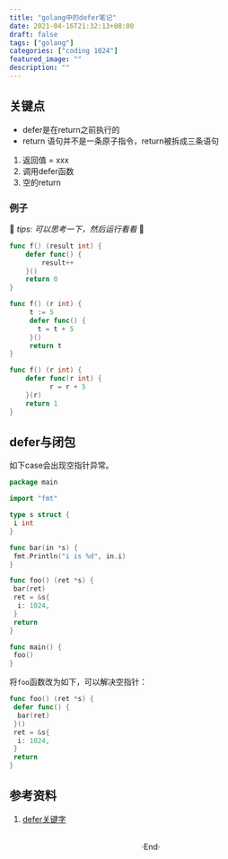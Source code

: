 ```yaml
---
title: "golang中的defer笔记"
date: 2021-04-16T21:32:13+08:00
draft: false
tags: ["golang"]
categories: ["coding 1024"]
featured_image: ""
description: ""
---
```


## 关键点
- defer是在return之前执行的
- return 语句并不是一条原子指令，return被拆成三条语句
 1. 返回值 = xxx
 2. 调用defer函数
 3. 空的return

### 例子

🤔 *tips: 可以思考一下，然后运行看看* 👀

```go
func f() (result int) {
    defer func() {
        result++
    }()
    return 0
}
```

```go
func f() (r int) {
     t := 5
     defer func() {
       t = t + 5
     }()
     return t
}
```

```go
func f() (r int) {
    defer func(r int) {
          r = r + 5
    }(r)
    return 1
}
```

 ## defer与闭包
如下case会出现空指针异常。
```go
package main

import "fmt"

type s struct {
 i int
}

func bar(in *s) {
 fmt.Println("i is %d", in.i)
}

func foo() (ret *s) {
 bar(ret)
 ret = &s{
  i: 1024,
 }
 return
}

func main() {
 foo()
}
```
将`foo`函数改为如下，可以解决空指针：
```go
func foo() (ret *s) {
 defer func() {
  bar(ret)
 }()
 ret = &s{
  i: 1024,
 }
 return
}
```

## 参考资料
1. [defer关键字](https://tiancaiamao.gitbooks.io/go-internals/content/zh/03.4.html)


<br>

<center>  ·End·  </center>
